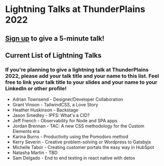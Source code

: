 # Lightning Talks at ThunderPlains 2022

## [Sign up](https://forms.gle/pcDNAexj3KNvQ4wK8) to give a 5-minute talk!

## Current List of Lightning Talks

### If you're planning to give a lightning talk at ThunderPlains 2022, please add your talk title and your name to this list. Feel free to link your talk title to your slides and your name to your LinkedIn or other profile!

* Adrian Townsend - Designer/Developer Collaboration
* Grant Vinson - TailwindCSS, a Love Story
* Heather Huskinson - Backstage
* Jason Smedley - IPFS: What's a CID?
* Jeff French - Observability for Node and SPA apps
* Jordan Brennan - TAC: A new CSS methodology for the Custom Elements era
* Karina Burns - Productivity using the Pomodoro method
* Kerry Severin - Creative problem-solving or Wordpress to Gatsbyjs
* Michelle Tabor - Creating customer portals the easy way in HubSpot
* Natasha Martin - TBD
* Sam Delgado - End to end testing in react native with detox
